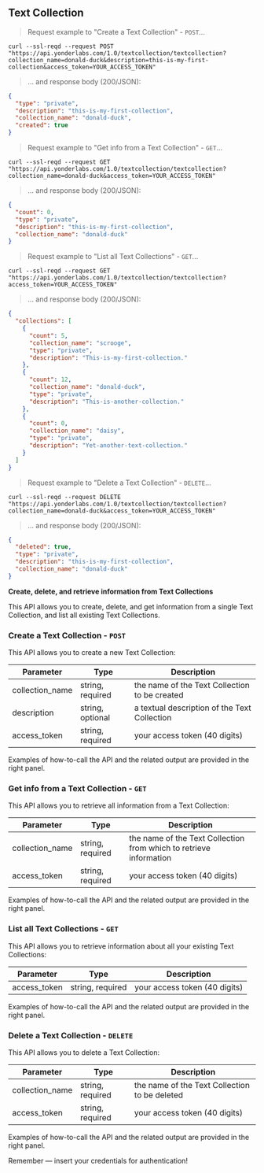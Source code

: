 ## Text Collection
> Request example to "Create a Text Collection" - `POST`...

```shell
curl --ssl-reqd --request POST "https://api.yonderlabs.com/1.0/textcollection/textcollection?collection_name=donald-duck&description=this-is-my-first-collection&access_token=YOUR_ACCESS_TOKEN"
```

>... and response body (200/JSON):

```json
{
  "type": "private", 
  "description": "this-is-my-first-collection", 
  "collection_name": "donald-duck", 
  "created": true
}
```



> Request example to "Get info from a Text Collection" - `GET`...


```shell
curl --ssl-reqd --request GET "https://api.yonderlabs.com/1.0/textcollection/textcollection?collection_name=donald-duck&access_token=YOUR_ACCESS_TOKEN"
```

>... and response body (200/JSON):

```json
{
  "count": 0, 
  "type": "private", 
  "description": "this-is-my-first-collection", 
  "collection_name": "donald-duck"
}
```


> Request example to "List all Text Collections" - `GET`...


```shell
curl --ssl-reqd --request GET "https://api.yonderlabs.com/1.0/textcollection/textcollection?access_token=YOUR_ACCESS_TOKEN"
```

>... and response body (200/JSON):

```json
{
  "collections": [
    {
      "count": 5, 
      "collection_name": "scrooge", 
      "type": "private", 
      "description": "This-is-my-first-collection."
    }, 
    {
      "count": 12, 
      "collection_name": "donald-duck", 
      "type": "private", 
      "description": "This-is-another-collection."
    }, 
    {
      "count": 0, 
      "collection_name": "daisy", 
      "type": "private", 
      "description": "Yet-another-text-collection."
    }
  ]
}
```





> Request example to "Delete a Text Collection" - `DELETE`...


```shell
curl --ssl-reqd --request DELETE "https://api.yonderlabs.com/1.0/textcollection/textcollection?collection_name=donald-duck&access_token=YOUR_ACCESS_TOKEN"
```

>... and response body (200/JSON):

```json
{
  "deleted": true, 
  "type": "private", 
  "description": "this-is-my-first-collection", 
  "collection_name": "donald-duck"
}
```




**Create, delete, and retrieve information from Text Collections**

This API allows you to create, delete, and get information from a single Text Collection, and list all existing Text Collections.


### Create a Text Collection - `POST`

This API allows you to create a new Text Collection:


Parameter | Type | Description | 
--------- | ------- | ----------- | 
collection_name | string, required | the name of the Text Collection to be created | 
description | string, optional | a textual description of the Text Collection | 
access_token | string, required | your access token (40 digits) |

Examples of how-to-call the API and the related output are provided in the right panel.


### Get info from a Text Collection - `GET`

This API allows you to retrieve all information from a Text Collection:


Parameter | Type | Description | 
--------- | ------- | ----------- | 
collection_name | string, required | the name of the Text Collection from which to retrieve information| 
access_token | string, required | your access token (40 digits) |

Examples of how-to-call the API and the related output are provided in the right panel.


### List all Text Collections - `GET`

This API allows you to retrieve information about all your existing Text Collections:


Parameter | Type | Description | 
--------- | ------- | ----------- | 
access_token | string, required | your access token (40 digits) |

Examples of how-to-call the API and the related output are provided in the right panel.


### Delete a Text Collection - `DELETE`

This API allows you to delete a Text Collection:



Parameter | Type | Description | 
--------- | ------- | ----------- | 
collection_name | string, required | the name of the Text Collection to be deleted| 
access_token | string, required | your access token (40 digits) |

Examples of how-to-call the API and the related output are provided in the right panel.

<aside class="success">
Remember — insert your credentials for authentication!
</aside>




